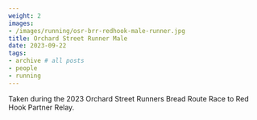 ```yaml
---
weight: 2
images:
- /images/running/osr-brr-redhook-male-runner.jpg
title: Orchard Street Runner Male
date: 2023-09-22
tags:
- archive # all posts
- people
- running
---
```


Taken during the 2023 Orchard Street Runners Bread Route Race to Red Hook Partner Relay.